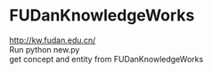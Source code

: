 # FUDanKnowledgeWorks
http://kw.fudan.edu.cn/ </br>
Run python new.py</br>
get concept and entity from FUDanKnowledgeWorks 
